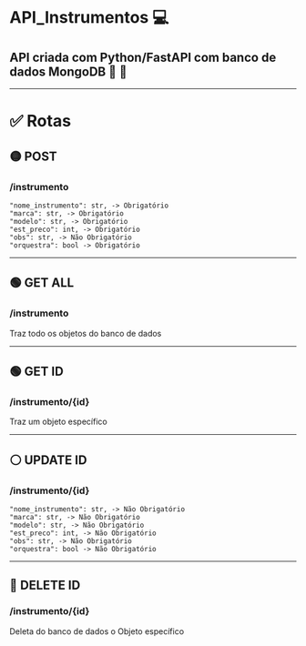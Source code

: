<h1>API_Instrumentos &#x1F4BB</h1>
<h2>API criada com Python/FastAPI com banco de dados MongoDB &#x1F40D &#x1F343</h2>

<hr>

<h1>&#x2705 Rotas</h1>
<h2>&#x1F7E1 POST</h2>
<h3>/instrumento</h3>

    "nome_instrumento": str, -> Obrigatório
    "marca": str, -> Obrigatório 
    "modelo": str, -> Obrigatório
    "est_preco": int, -> Obrigatório
    "obs": str, -> Não Obrigatório
    "orquestra": bool -> Obrigatório
    
<hr>

<h2>&#x1F7E2 GET ALL</h2>
<h3>/instrumento</h3>
Traz todo os objetos do banco de dados

<hr>

<h2>&#x1F7E2 GET ID</h2>
<h3>/instrumento/{id}</h3>
Traz um objeto específico

<hr>

<h2>&#x26AA UPDATE ID</h2>
<h3>/instrumento/{id}</h3>

    "nome_instrumento": str, -> Não Obrigatório
    "marca": str, -> Não Obrigatório 
    "modelo": str, -> Não Obrigatório
    "est_preco": int, -> Não Obrigatório
    "obs": str, -> Não Obrigatório
    "orquestra": bool -> Não Obrigatório
    
<hr>
    
<h2>&#x1F534 DELETE ID</h2>
<h3>/instrumento/{id}</h3>

Deleta do banco de dados o Objeto específico


